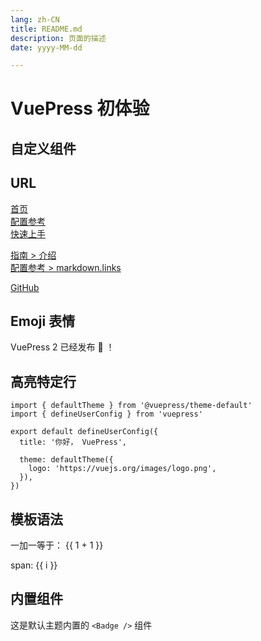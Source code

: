 ```yaml
---
lang: zh-CN
title: README.md
description: 页面的描述
date: yyyy-MM-dd

---
```


# VuePress 初体验

## 自定义组件

<HelloWorld />

<!-- 相对路径 -->

## URL

[首页](../README.md)  
[配置参考](../reference/config.md)  
[快速上手](./getting-started.md)

<!-- 绝对路径 -->

[指南 > 介绍](/zh/guide/introduction.md)  
[配置参考 > markdown.links](/zh/reference/config.md#links)

<!-- URL -->

[GitHub](https://github.com)

## Emoji 表情

VuePress 2 已经发布 :tada: ！

## 高亮特定行 

```ts{1,7-9}
import { defaultTheme } from '@vuepress/theme-default'
import { defineUserConfig } from 'vuepress'

export default defineUserConfig({
  title: '你好， VuePress',

  theme: defaultTheme({
    logo: 'https://vuejs.org/images/logo.png',
  }),
})
```
## 模板语法

一加一等于： {{ 1 + 1 }}

<span v-for="i in 3"> span: {{ i }} </span>

## 内置组件

这是默认主题内置的 `<Badge />` 组件 <Badge text="演示" />